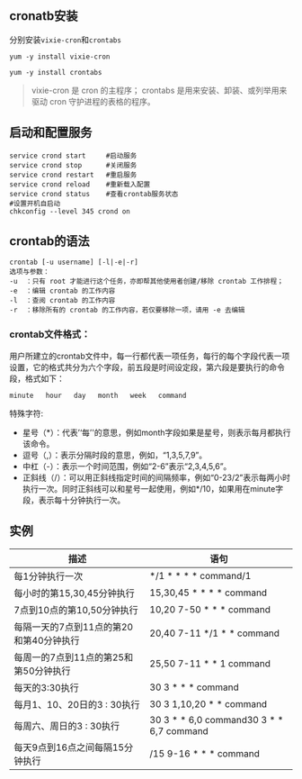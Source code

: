 ##  cronatb安装

分别安装`vixie-cron`和`crontabs`
```shell
yum -y install vixie-cron
```
```shell
yum -y install crontabs

```

> vixie-cron 是 cron 的主程序；
> crontabs 是用来安装、卸装、或列举用来驱动 cron 守护进程的表格的程序。

## 启动和配置服务

```shell
service crond start     #启动服务
service crond stop      #关闭服务
service crond restart   #重启服务
service crond reload    #重新载入配置
service crond status    #查看crontab服务状态
#设置开机自启动
chkconfig --level 345 crond on
```

## crontab的语法

```
crontab [-u username] [-l|-e|-r]
选项与参数：
-u  ：只有 root 才能进行这个任务，亦即帮其他使用者创建/移除 crontab 工作排程；
-e  ：编辑 crontab 的工作内容
-l  ：查阅 crontab 的工作内容
-r  ：移除所有的 crontab 的工作内容，若仅要移除一项，请用 -e 去编辑
```

### crontab文件格式：
用户所建立的crontab文件中，每一行都代表一项任务，每行的每个字段代表一项设置，它的格式共分为六个字段，前五段是时间设定段，第六段是要执行的命令段，格式如下：

```
minute   hour   day   month   week   command
```

特殊字符:
+ 星号（*）：代表’‘每’'的意思，例如month字段如果是星号，则表示每月都执行该命令。
+ 逗号（,）：表示分隔时段的意思，例如，“1,3,5,7,9”。
+ 中杠（-）：表示一个时间范围，例如“2-6”表示“2,3,4,5,6”。
+ 正斜线（/）：可以用正斜线指定时间的间隔频率，例如“0-23/2”表示每两小时执行一次。同时正斜线可以和星号一起使用，例如*/10，如果用在minute字段，表示每十分钟执行一次。

## 实例

| 描述                      | 语句                                       |
| ----------------------- | ---------------------------------------- |
| 每1分钟执行一次                | */1 * * * * command/1                    |
| 每小时的第15,30,45分钟执行       | 15,30,45 * * * * command                 |
| 7点到10点的第10,50分钟执行       | 10,20 7-50 * * * command                 |
| 每隔一天的7点到11点的第20和第40分钟执行 | 20,40 7-11 */1 * * command               |
| 每周一的7点到11点的第25和第50分钟执行  | 25,50 7-11 * * 1 command                 |
| 每天的3:30执行               | 30 3 * * * command                       |
| 每月1、10、20日的3 : 30执行     | 30 3 1,10,20 * * command                 |
| 每周六、周日的3 : 30执行         | 30 3 * * 6,0 command30 3 * * 6,7 command |
| 每天9点到16点之间每隔15分钟执行      | /15 9-16 * * * command                   |







